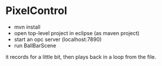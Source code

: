 # PixelControl

- mvn install  
- open top-level project in eclipse (as maven project)
- start an opc server (localhost:7890)
- run BallBarScene
  
it records for a little bit, then plays back in a loop from the file.  

